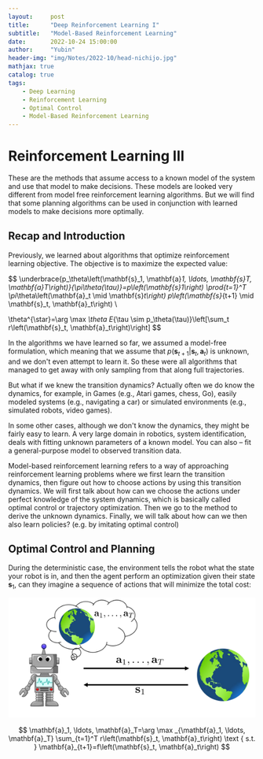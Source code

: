 ```yaml
---
layout:     post
title:      "Deep Reinforcement Learning I"
subtitle:   "Model-Based Reinforcement Learning"
date:       2022-10-24 15:00:00
author:     "Yubin"
header-img: "img/Notes/2022-10/head-nichijo.jpg"
mathjax: true
catalog: true
tags:
    - Deep Learning
    - Reinforcement Learning
    - Optimal Control
    - Model-Based Reinforcement Learning
---
```


# Reinforcement Learning III

These are the methods that assume access to a known model of the system and use that model to make decisions. These models are looked very different from model free reinforcement learning algorithms. But we will find that some planning algorithms can be used in conjunction with learned models to make decisions more optimally.

## Recap and Introduction

Previously, we learned about algorithms that optimize reinforcement learning objective. The objective is to maximize the expected value:

$$
\underbrace{p_\theta\left(\mathbf{s}_1, \mathbf{a}_1, \ldots, \mathbf{s}_T, \mathbf{a}_T\right)}_{\pi_\theta(\tau)}=p\left(\mathbf{s}_1\right) \prod_{t=1}^T \pi_\theta\left(\mathbf{a}_t \mid \mathbf{s}_t\right) p\left(\mathbf{s}_{t+1} \mid \mathbf{s}_t, \mathbf{a}_t\right) \\

\theta^{\star}=\arg \max _\theta E_{\tau \sim p_\theta(\tau)}\left[\sum_t r\left(\mathbf{s}_t, \mathbf{a}_t\right)\right]
$$

In the algorithms we have learned so far, we assumed a model-free formulation, which meaning that we assume that $p\left(\mathbf{s}_{t+1} | \mathbf{s}_t, \mathbf{a}_t\right)$ is unknown, and we don't even attempt to learn it. So these were all algorithms that managed to get away with only sampling from that along full trajectories.

But what if we knew the transition dynamics? Actually often we do know the dynamics, for example, in Games (e.g., Atari games, chess, Go), easily modeled systems (e.g., navigating a car) or simulated environments (e.g., simulated robots, video games). 

In some other cases, although we don't know the dynamics, they might be fairly easy to learn. A very large domain in robotics, system identification, deals with fitting unknown parameters of a known model. You can also – fit a general-purpose model to observed transition data.

Model-based reinforcement learning refers to a way of approaching reinforcement learning problems where we first learn the transition dynamics, then figure out how to choose actions by using this transition dynamics. We will first talk about how can we choose the actions under perfect knowledge of the system dynamics, which is basically called optimal control or trajectory optimization. Then we go to the method to derive the unknown dynamics. Finally, we will talk about how can we then also learn policies? (e.g. by imitating optimal control)


## Optimal Control and Planning

During the deterministic case, the environment tells the robot what the state your robot is in,  and then the agent perform an optimization given their state $\mathbf{s}_1$, can they imagine a sequence of actions that will minimize the total cost:

![](..\img\Notes\2022-10\1.png)

$$
\mathbf{a}_1, \ldots, \mathbf{a}_T=\arg \max _{\mathbf{a}_1, \ldots, \mathbf{a}_T} \sum_{t=1}^T r\left(\mathbf{s}_t, \mathbf{a}_t\right) \text { s.t. } \mathbf{a}_{t+1}=f\left(\mathbf{s}_t, \mathbf{a}_t\right)
$$

